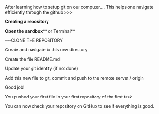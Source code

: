 After learning how to setup git on our computer....
This helps one navigate efficiently through the github >>>

**Creating a repository**

**Open the sandbox**** or Terminal**
 
 ---CLONE THE REPOSITORY
 
 Create and navigate to this new directory
 
 Create the file README.md
 
 Update your git identity (if not done)
 
 Add this new file to git, commit and push to the remote server / origin
 
 
 
 Good job!

You pushed your first file in your first repository of the first task.

You can now check your repository on GitHub to see if everything is good.
